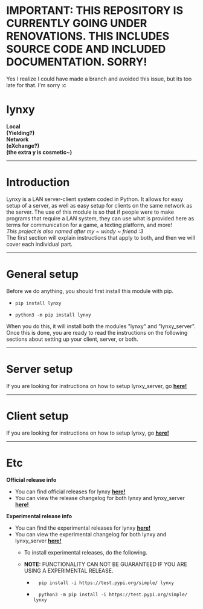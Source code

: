 # IMPORTANT: THIS REPOSITORY IS CURRENTLY GOING UNDER RENOVATIONS. THIS INCLUDES SOURCE CODE AND INCLUDED DOCUMENTATION. SORRY!
Yes I realize I could have made a branch and avoided this issue, but its too late for that. I'm sorry :c 


<!-- title -->
# **lynxy**
<b>Local <br>
(Yielding?) <br>
Network <br>
(eXchange?) <br>
(the extra y is cosmetic~)</b>

***

<!-- introduction -->
# **Introduction**
Lynxy is a LAN server-client system coded in Python. It allows for easy setup of a server, as well as easy setup for clients on the same network as the server.
The use of this module is so that if people were to make programs that require a LAN system, they can use what is provided here as terms for communication for a game, a texting platform, and more! <br>
*This project is also named after my ~ windy ~ friend :3* <br>
The first section will explain instructions that apply to both, and then we will cover each individual part. <br>

***

<!-- general setup -->
# **General setup**
Before we do anything, you should first install this module with pip.
-     pip install lynxy
-     python3 -m pip install lynxy
When you do this, it will install both the modules "lynxy" and "lynxy_server". Once this is done, you are ready to read the instructions on the following sections about setting up your client, server, or both.

***

<!-- information for setting up lynxy_server -->
# Server setup
If you are looking for instructions on how to setup lynxy_server, go [**here!**](./documentation/github/lynxy_server.md)

***

<!-- information for setting up lynxy -->
# Client setup
If you are looking for instructions on how to setup lynxy, go [**here!**](./documentation/github/lynxy.md)

***

<!-- extra info -->
# Etc
<!-- info about official releases -->
**Official release info** <br>
- You can find official releases for lynxy [**here!**](https://pypi.org/project/lynxy/)
- You can view the release changelog for both lynxy and lynxy_server [**here!**](./documentation/github/changelogs/release_changelog.md)

<!-- info about experimental releases -->
**Experimental release info** <br>
- You can find the experimental releases for lynxy [**here!**](https://test.pypi.org/project/lynxy/)
- You can view the experimental changelog for both lynxy and lynxy_server [**here!**](./documentation/github/changelogs/experimental_changelog.md)
  - To install experimental releases, do the following.
  - **NOTE:** FUNCTIONALITY CAN NOT BE GUARANTEED IF YOU ARE USING A EXPERIMENTAL RELEASE. 

    -       pip install -i https://test.pypi.org/simple/ lynxy
    -       python3 -m pip install -i https://test.pypi.org/simple/ lynxy
